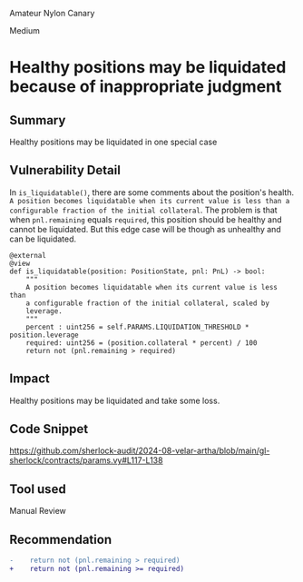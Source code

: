 Amateur Nylon Canary

Medium

# Healthy positions may be liquidated because of inappropriate judgment

## Summary
Healthy positions may be liquidated in one special case

## Vulnerability Detail
In `is_liquidatable()`, there are some comments about the position's health. `A position becomes liquidatable when its current value is less than
    a configurable fraction of the initial collateral`. 
The problem is that when `pnl.remaining` equals `required`, this position should be healthy and cannot be liquidated. But this edge case will be though as unhealthy and can be liquidated.

```vyper
@external
@view
def is_liquidatable(position: PositionState, pnl: PnL) -> bool:
    """
    A position becomes liquidatable when its current value is less than
    a configurable fraction of the initial collateral, scaled by
    leverage.
    """
    percent : uint256 = self.PARAMS.LIQUIDATION_THRESHOLD * position.leverage
    required: uint256 = (position.collateral * percent) / 100
    return not (pnl.remaining > required)
```

## Impact
Healthy positions may be liquidated and take some loss.

## Code Snippet
https://github.com/sherlock-audit/2024-08-velar-artha/blob/main/gl-sherlock/contracts/params.vy#L117-L138

## Tool used

Manual Review

## Recommendation
```diff
-    return not (pnl.remaining > required)
+    return not (pnl.remaining >= required)
```